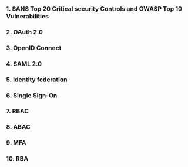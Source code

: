 ### 1. SANS Top 20 Critical security Controls and OWASP Top 10 Vulnerabilities

### 2. OAuth 2.0

### 3. OpenID Connect

### 4. SAML 2.0

### 5. Identity federation

### 6. Single Sign-On

### 7. RBAC

### 8. ABAC

### 9. MFA

### 10. RBA
